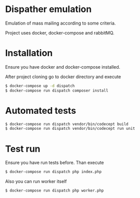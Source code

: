 Dispather emulation
===================

Emulation of mass mailing according to some criteria.

Project uses docker, docker-compose and rabbitMQ.

# Installation

Ensure you have docker and docker-compose installed.

After project cloning go to docker directory and execute

```bash
$ docker-compose up -d dispatch
$ docker-compose run dispatch composer install
```

# Automated tests

```bash
$ docker-compose run dispatch vendor/bin/codecept build
$ docker-compose run dispatch vendor/bin/codecept run unit
```

# Test run

Ensure you have run tests before. Than execute

```bash
$ docker-compose run dispatch php index.php
```

Also you can run worker itself

```bash
$ docker-compose run dispatch php worker.php
```

